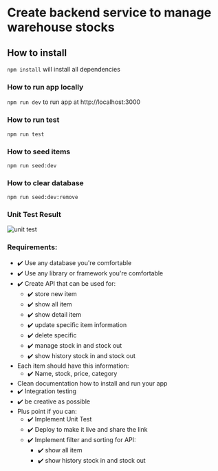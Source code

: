 # Create backend service to manage warehouse stocks

## How to install

`npm install`
will install all dependencies

### How to run app locally

`npm run dev`
to run app at http://localhost:3000

### How to run test

`npm run test`

### How to seed items

`npm run seed:dev`

### How to clear database

`npm run seed:dev:remove`

### Unit Test Result

![unit test](https://i.imgur.com/NeZVFbe.png)

### Requirements:

- ✔️ Use any database you're comfortable
- ✔️ Use any library or framework you're comfortable
- ✔️ Create API that can be used for:
  - ✔️ store new item
  - ✔️ show all item
  - ✔️ show detail item
  - ✔️ update specific item information
  - ✔️ delete specific
  - ✔️ manage stock in and stock out
  - ✔️ show history stock in and stock out
- Each item should have this information:
  - ✔️ Name, stock, price, category
- Clean documentation how to install and run your app
- ✔️ Integration testing
- ✔️ be creative as possible
- Plus point if you can:
  - ✔️ Implement Unit Test
  - ✔️ Deploy to make it live and share the link
  - ✔️ Implement filter and sorting for API:
    - ✔️ show all item
    - ✔️ show history stock in and stock out
